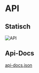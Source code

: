 # API

## Statisch

![API](~@source/images/API.png)

## Api-Docs

[api-docs.json](https://github.com/it-at-m/mobidam-sst-management/blob/sprint/mobidam-sst-management-integration/mobidam-sst-management-integration-lib/src/main/resources/api-docs.json)
